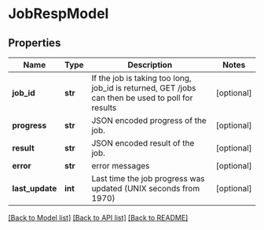 # JobRespModel

## Properties
Name | Type | Description | Notes
------------ | ------------- | ------------- | -------------
**job_id** | **str** | If the job is taking too long, job_id is returned, GET /jobs can then be used to poll for results | [optional] 
**progress** | **str** | JSON encoded progress of the job. | [optional] 
**result** | **str** | JSON encoded result of the job. | [optional] 
**error** | **str** | error messages | [optional] 
**last_update** | **int** | Last time the job progress was updated (UNIX seconds from 1970) | [optional] 

[[Back to Model list]](../README.md#documentation-for-models) [[Back to API list]](../README.md#documentation-for-api-endpoints) [[Back to README]](../README.md)


